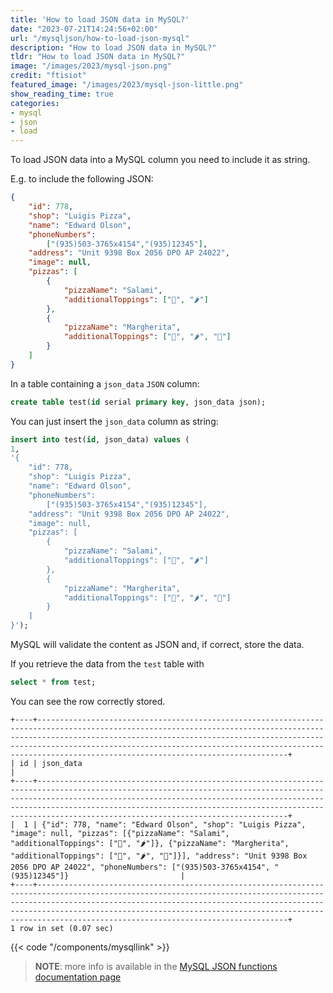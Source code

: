 ```yaml
---
title: 'How to load JSON data in MySQL?'
date: "2023-07-21T14:24:56+02:00"
url: "/mysqljson/how-to-load-json-mysql"
description: "How to load JSON data in MySQL?"
tldr: "How to load JSON data in MySQL?"
image: "/images/2023/mysql-json.png"
credit: "ftisiot"
featured_image: "/images/2023/mysql-json-little.png"
show_reading_time: true
categories:
- mysql
- json
- load
---
```



To load JSON data into a MySQL column you need to include it as string. 

<!--more-->

E.g. to include the following JSON:

```json
{
    "id": 778,
    "shop": "Luigis Pizza",
    "name": "Edward Olson",
    "phoneNumbers":
        ["(935)503-3765x4154","(935)12345"],
    "address": "Unit 9398 Box 2056 DPO AP 24022",
    "image": null,
    "pizzas": [
        {
            "pizzaName": "Salami",
            "additionalToppings": ["🥓", "🌶️"]
        },
        {
            "pizzaName": "Margherita",
            "additionalToppings": ["🍌", "🌶️", "🍍"]
        }
    ]
}
```

In a table containing a `json_data` `JSON` column:

```sql
create table test(id serial primary key, json_data json);
```

You can just insert the `json_data` column as string:

```sql
insert into test(id, json_data) values (
1, 
'{
    "id": 778,
    "shop": "Luigis Pizza",
    "name": "Edward Olson",
    "phoneNumbers":
        ["(935)503-3765x4154","(935)12345"],
    "address": "Unit 9398 Box 2056 DPO AP 24022",
    "image": null,
    "pizzas": [
        {
            "pizzaName": "Salami",
            "additionalToppings": ["🥓", "🌶️"]
        },
        {
            "pizzaName": "Margherita",
            "additionalToppings": ["🍌", "🌶️", "🍍"]
        }
    ]
}');
```

MySQL will validate the content as JSON and, if correct, store the data. 

If you retrieve the data from the `test` table with

```sql
select * from test;
```

You can see the row correctly stored.

```
+----+------------------------------------------------------------------------------------------------------------------------------------------------------------------------------------------------------------------------------------------------------------------------------------------------------------------------------------------------+
| id | json_data                                                                                                                                                                                                                                                                                                                                      |
+----+------------------------------------------------------------------------------------------------------------------------------------------------------------------------------------------------------------------------------------------------------------------------------------------------------------------------------------------------+
|  1 | {"id": 778, "name": "Edward Olson", "shop": "Luigis Pizza", "image": null, "pizzas": [{"pizzaName": "Salami", "additionalToppings": ["🥓", "🌶️"]}, {"pizzaName": "Margherita", "additionalToppings": ["🍌", "🌶️", "🍍"]}], "address": "Unit 9398 Box 2056 DPO AP 24022", "phoneNumbers": ["(935)503-3765x4154", "(935)12345"]}                         |
+----+------------------------------------------------------------------------------------------------------------------------------------------------------------------------------------------------------------------------------------------------------------------------------------------------------------------------------------------------+
1 row in set (0.07 sec)
```




{{< code "/components/mysqllink" >}}

> **NOTE**: more info is available in the [MySQL JSON functions documentation page](https://dev.mysql.com/doc/refman/8.0/en/json.html)